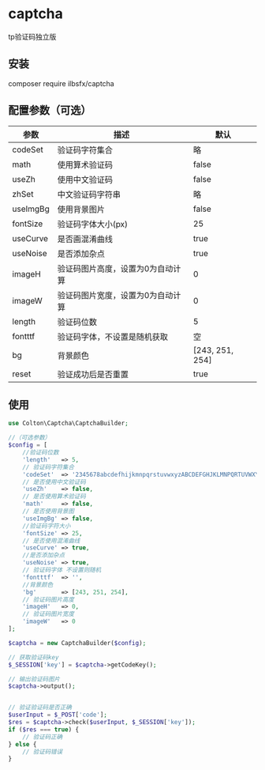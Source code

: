 # captcha
tp验证码独立版


## 安装
composer require ilbsfx/captcha

## 配置参数（可选）
| 参数 | 描述 | 默认
---- | ---- | ----
| codeSet | 验证码字符集合 | 略
| math    | 使用算术验证码 | false
| useZh   | 使用中文验证码 | false
| zhSet   | 中文验证码字符串    | 略
| useImgBg    | 使用背景图片  | false
| fontSize    | 验证码字体大小(px) | 25
| useCurve    | 是否画混淆曲线 | true
| useNoise    | 是否添加杂点  | true
| imageH  | 验证码图片高度，设置为0为自动计算   | 0
| imageW  | 验证码图片宽度，设置为0为自动计算   | 0
| length  | 验证码位数   | 5
| fontttf | 验证码字体，不设置是随机获取  | 空
| bg  | 背景颜色    | [243, 251, 254]
| reset   | 验证成功后是否重置   | true

## 使用
```php
use Colton\Captcha\CaptchaBuilder;

//（可选参数）
$config = [
    //验证码位数
    'length'   => 5,
    // 验证码字符集合
    'codeSet'  => '2345678abcdefhijkmnpqrstuvwxyzABCDEFGHJKLMNPQRTUVWXY',
    // 是否使用中文验证码
    'useZh'    => false,
    // 是否使用算术验证码
    'math'     => false,
    // 是否使用背景图
    'useImgBg' => false,
    //验证码字符大小
    'fontSize' => 25,
    // 是否使用混淆曲线
    'useCurve' => true,
    //是否添加杂点
    'useNoise' => true,
    // 验证码字体 不设置则随机
    'fontttf'  => '',
    //背景颜色
    'bg'       => [243, 251, 254],
    // 验证码图片高度
    'imageH'   => 0,
    // 验证码图片宽度
    'imageW'   => 0
];

$captcha = new CaptchaBuilder($config);

// 获取验证码key
$_SESSION['key'] = $captcha->getCodeKey();

// 输出验证码图片
$captcha->output();


// 验证验证码是否正确
$userInput = $_POST['code'];
$res = $captcha->check($userInput, $_SESSION['key']);
if ($res === true) {
    // 验证码正确
} else {
    // 验证码错误
}
```
